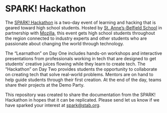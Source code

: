 # SPARK! Hackathon
The [SPARK! Hackathon](http://spark.stab.org) is a two-day event of learning and hacking that is geared toward high school students. Hosted by [St. Anne’s-Belfield School](http://stab.org) in partnership with [Mozilla](http://learning.mozilla.org), this event gets high school students throughout the region connected to industry experts and other students who are passionate about changing the world through technology. 

The “Learnathon” on Day One includes hands-on workshops and interactive presentations from professionals working in tech that are designed to get students’ creative juices flowing while they learn to create tech. The “Hackathon” on Day Two provides students the opportunity to collaborate on creating tech that solve real-world problems. Mentors are on hand to help guide students through their first creation. At the end of the day, teams share their projects at the Demo Party.

This repository was created to share the documentation from the SPARK! Hackathon in hopes that it can be replicated. Please send let us know if we have sparked your interest at [spark@stab.org](mailto:spark@stab.org?Subject=SPARK!%20Hackathon).
